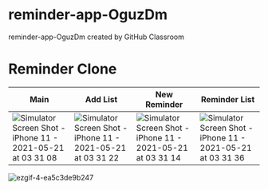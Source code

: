 # reminder-app-OguzDm
reminder-app-OguzDm created by GitHub Classroom

# Reminder Clone

| Main | Add List | New Reminder | Reminder List |
| ------------- | ------------- | ------------- | ------------- |
| ![Simulator Screen Shot - iPhone 11 - 2021-05-21 at 03 31 08](https://user-images.githubusercontent.com/33404285/119065175-a44b9c00-b9e5-11eb-9977-634f27755f72.png)| ![Simulator Screen Shot - iPhone 11 - 2021-05-21 at 03 31 22](https://user-images.githubusercontent.com/33404285/119065192-aada1380-b9e5-11eb-9471-248c0eddc705.png)| ![Simulator Screen Shot - iPhone 11 - 2021-05-21 at 03 31 14](https://user-images.githubusercontent.com/33404285/119065207-b299b800-b9e5-11eb-87b9-1bc5e7f739e1.png)| ![Simulator Screen Shot - iPhone 11 - 2021-05-21 at 03 31 36](https://user-images.githubusercontent.com/33404285/119065244-c34a2e00-b9e5-11eb-803d-14e801431cb2.png)|

![ezgif-4-ea5c3de9b247](https://user-images.githubusercontent.com/33404285/119064332-d1974a80-b9e3-11eb-80e7-e8c3e25eb481.gif)

